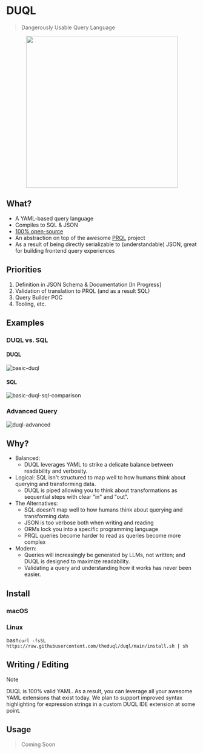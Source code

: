 # DUQL
> Dangerously Usable Query Language

<p align="center"><img src="https://tyler-mills-shared.s3.amazonaws.com/duql-logo.png" width="400"></p>

## What?
- A YAML-based query language
- Compiles to SQL & JSON
- [100% open-source](/LICENSE)
- An abstraction on top of the awesome [PRQL](https://github.com/PRQL/prql) project
- As a result of being directly serializable to (understandable) JSON, great for building frontend query experiences

## Priorities
1. Definition in JSON Schema & Documentation [In Progress]
2. Validation of translation to PRQL (and as a result SQL)
3. Query Builder POC
4. Tooling, etc.

## Examples
### DUQL vs. SQL
#### DUQL
![basic-duql](https://tyler-mills-shared.s3.amazonaws.com/duql_0.png)
#### SQL
![basic-duql-sql-comparison](https://tyler-mills-shared.s3.amazonaws.com/duql_1_sql.png)

### Advanced Query
![duql-advanced](https://tyler-mills-shared.s3.amazonaws.com/Chalk+Screenshot.png)

## Why?
- Balanced: 
    - DUQL leverages YAML to strike a delicate balance between readability and verbosity.
- Logical: SQL isn't structured to map well to how humans think about querying and transforming data. 
    - DUQL is piped allowing you to think about transformations as sequential steps with clear "in" and "out".
- The Alternatives: 
    - SQL doesn't map well to how humans think about querying and transforming data
    - JSON is too verbose both when writing and reading
    - ORMs lock you into a specific programming language
    - PRQL queries become harder to read as queries become more complex
- Modern:
    - Queries will increasingly be generated by LLMs, not written; and DUQL is designed to maximize readability.
    - Validating a query and understanding how it works has never been easier.

## Install
### macOS


### Linux
bash`curl -fsSL https://raw.githubusercontent.com/theduql/duql/main/install.sh | sh`

## Writing / Editing
> [!NOTE]  
> DUQL is 100% valid YAML. As a result, you can leverage all your awesome YAML extensions that exist today.
> We plan to support improved syntax highlighting for expression strings in a custom DUQL IDE extension at some point.

## Usage
> Coming Soon

